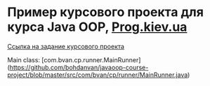 Пример курсового проекта для курса Java OOP, [Prog.kiev.ua](https://prog.kiev.ua/)
===

[Ссылка на задание курсового проекта](https://docs.google.com/document/d/1BD_RtdtKI4MZylI_UGOGdE8_d2CZTZnfVCWwirvSVbU/edit)

Main class: [com.bvan.cp.runner.MainRunner]
(https://github.com/bohdanvan/javaoop-course-project/blob/master/src/com/bvan/cp/runner/MainRunner.java)

